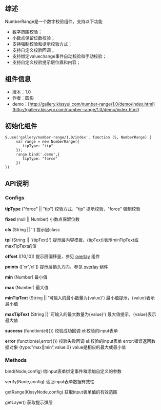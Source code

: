 ## 综述

NumberRange是一个数字校验组件，支持以下功能

* 数字范围校验；
* 小数点保留位数校验；
* 支持强制校验和提示校验方式；
* 支持自定义校验回调；
* 支持绑定valuechange事件自动校验和手动校验；
* 支持自定义校验提示层位置和内容；

## 组件信息

* 版本：1.0
* 作者：圆影
* demo：[http://gallery.kissyui.com/number-range/1.0/demo/index.html](http://gallery.kissyui.com/number-range/1.0/demo/index.html)

## 初始化组件
        
    S.use('gallery/number-range/1.0/index', function (S, NumberRange) {
         var range = new NumberRange({
            tipType: "tip"
         });
         range.bind('.demo',{
            tipType: "force"
         })
    })

## API说明

### Configs

**tipType** ("force" || "tip")
校验方式，"tip" 提示校验，"force" 强制校验

**fixed** (null || Number)
小数点保留位数

**cls** (String || '')
提示层class

**tpl** (String || '{tipText}')
提示层内容模板，{tipText}表示minTipText或maxTipText的值

**offset** ([10,10])
提示层偏移量，参见 [overlay](http://docs.kissyui.com/1.4/docs/html/api/component/extension/align.html#component.extension.Align.config.align) 组件

**points** (['cr','cl'])
提示层箭头方向，参见 [overlay](http://docs.kissyui.com/1.4/docs/html/api/component/extension/align.html#component.extension.Align.config.align) 组件

**min** (Number)
最小值

**max** (Number)
最大值

**minTipText** (String || '可输入的最小数量为{value}')
最小值提示，{value}表示最小值

**maxTipText** (String || '可输入的最大数量为{value}')
最大值提示，{value}表示最大值

**success** (function(el){})
校验成功回调
    el:校验的input表单

**error** (function(el,error){})
校验失败回调
    el:校验的input表单
    error:错误返回数据对象 {type:"max||min",value:0} value是相应的最大或最小值

### Methods

bind(Node,config)
给input表单绑定事件和添加自定义的参数

verify(Node,config)
验证input表单数据有效性

getRange(KissyNode,config)
获取input表单值的有效范围

getLayer()
获取提示弹层